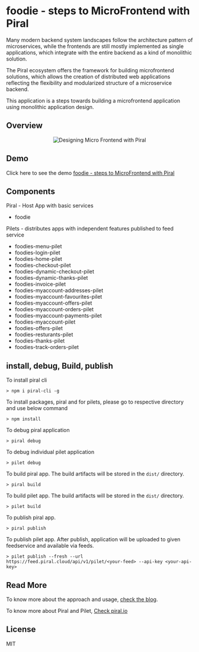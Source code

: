 # foodie - steps to MicroFrontend with Piral

Many modern backend system landscapes follow the architecture pattern of microservices, while the frontends are still mostly implemented as single applications, which integrate with the entire backend as a kind of monolithic solution.

The Piral ecosystem offers the framework for building microfrontend solutions, which allows the creation of distributed web applications reflecting the flexibility and modularized structure of a microservice backend.

This application is a steps towards building a microfrontend application using monolithic application design.

## Overview

<p align="center">
    <img  alt="Designing Micro Frontend with Piral" src="https://tireades.sirv.com/img/piral/overview.d3a77986.png" class="img-responsive">
</p>

## Demo

Click here to see the demo [foodie - steps to MicroFrontend with Piral](https://mrityunjaykfoodie.netlify.app/)

## Components
Piral - Host App with basic services
  - foodie
  
Pilets - distributes apps with independent features published to feed service
  - foodies-menu-pilet
  - foodies-login-pilet
  - foodies-home-pilet
  - foodies-checkout-pilet
  - foodies-dynamic-checkout-pilet
  - foodies-dynamic-thanks-pilet
  - foodies-invoice-pilet
  - foodies-myaccount-addresses-pilet
  - foodies-myaccount-favourites-pilet
  - foodies-myaccount-offers-pilet
  - foodies-myaccount-orders-pilet
  - foodies-myaccount-payments-pilet
  - foodies-myaccount-pilet
  - foodies-offers-pilet
  - foodies-resturants-pilet
  - foodies-thanks-pilet
  - foodies-track-orders-pilet



## install, debug, Build, publish

To install piral cli
```
> npm i piral-cli -g
```

To install packages, piral and for pilets, please go to respective directory and use below command
```
> npm install
```

To debug piral application
```
> piral debug
```

To debug individual pilet application
```
> pilet debug
```

To build piral app. The build artifacts will be stored in the `dist/` directory. 
```
> piral build
```

To build pilet app. The build artifacts will be stored in the `dist/` directory. 
```
> pilet build
```

To publish piral app.  
```
> piral publish
```

To publish pilet app. After publish, application will be uploaded to given feedservice and available via feeds. 
```
> pilet publish --fresh --url https://feed.piral.cloud/api/v1/pilet/<your-feed> --api-key <your-api-key>
```

## Read More
To know more about the approach and usage, [check the blog](https://mks-mrityunjay.medium.com/a-walk-towards-micro-frontend-using-piral-bd8c0361ad31).

To know more about Piral and Pilet, [Check piral.io](https://docs.piral.io/)

## License

MIT
